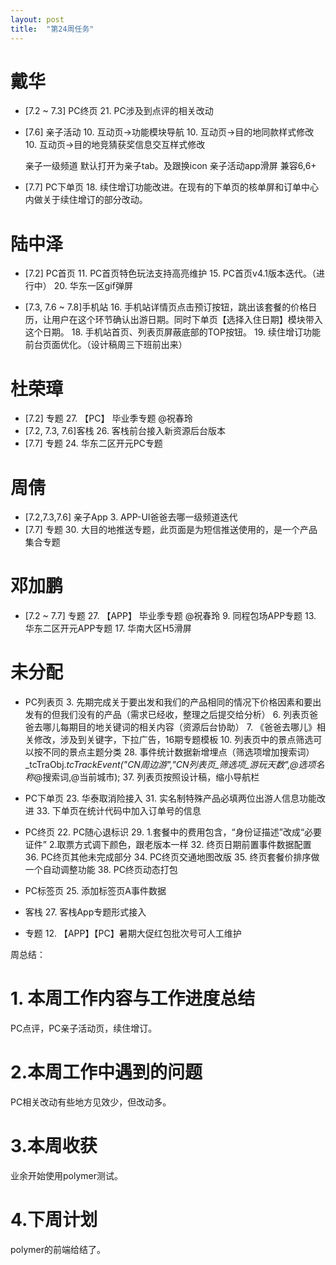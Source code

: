 ```yaml
---
layout: post
title:  "第24周任务"
---
```


# 戴华

  - [7.2 ~ 7.3] PC终页
    21. PC涉及到点评的相关改动

  - [7.6] 亲子活动
    10. 互动页->功能模块导航
    10. 互动页->目的地同款样式修改
    10. 互动页->目的地竞猜获奖信息交互样式修改

    亲子一级频道
    默认打开为亲子tab。及跟换icon
    亲子活动app滑屏 兼容6,6+

  - [7.7] PC下单页
    18. 续住增订功能改进。在现有的下单页的核单屏和订单中心内做关于续住增订的部分改动。


# 陆中泽

  - [7.2] PC首页
    11. PC首页特色玩法支持高亮维护
    15. PC首页v4.1版本迭代。（进行中）
    20. 华东一区gif弹屏

  - [7.3, 7.6 ~ 7.8]手机站
    16. 手机站详情页点击预订按钮，跳出该套餐的价格日历，让用户在这个环节确认出游日期。同时下单页【选择入住日期】模块带入这个日期。
    18. 手机站首页、列表页屏蔽底部的TOP按钮。
    19. 续住增订功能前台页面优化。（设计稿周三下班前出来）


# 杜荣璋

  - [7.2] 专题
    27. 【PC】 毕业季专题 @祝春玲
  - [7.2, 7.3, 7.6]客栈
    26. 客栈前台接入新资源后台版本
  - [7.7] 专题
    24. 华东二区开元PC专题


# 周倩

  - [7.2,7.3,7.6] 亲子App
    3. APP-UI爸爸去哪一级频道迭代
  - [7.7] 专题
    30. 大目的地推送专题，此页面是为短信推送使用的，是一个产品集合专题


# 邓加鹏

  - [7.2 ~ 7.7] 专题
    27. 【APP】 毕业季专题 @祝春玲
    9. 同程包场APP专题
    13. 华东二区开元APP专题
    17. 华南大区H5滑屏


# 未分配

  - PC列表页
    3. 先期完成关于要出发和我们的产品相同的情况下价格因素和要出发有的但我们没有的产品（需求已经收，整理之后提交给分析）
    6. 列表页爸爸去哪儿每期目的地关键词的相关内容（资源后台协助）
    7. 《爸爸去哪儿》相关修改，涉及到关键字，下拉广告，16期专题模板
    10. 列表页中的景点筛选可以按不同的景点主题分类
    28. 事件统计数据新增埋点（筛选项增加搜索词）_tcTraObj._tcTrackEvent("CN周边游","CN列表页_筛选项_游玩天数",@选项名称_@搜索词,@当前城市);
    37. 列表页按照设计稿，缩小导航栏

  - PC下单页
    23. 华泰取消险接入
    31. 实名制特殊产品必填两位出游人信息功能改进
    33. 下单页在统计代码中加入订单号的信息

  - PC终页
    22. PC随心退标识
    29. 1.套餐中的费用包含，“身份证描述”改成“必要证件”
        2.取票方式调下颜色，跟老版本一样
    32. 终页日期前置事件数据配置
    36. PC终页其他未完成部分
    34. PC终页交通地图改版
    35. 终页套餐价排序做一个自动调整功能
    38. PC终页动态打包

  - PC标签页
    25. 添加标签页A事件数据

  - 客栈
    27. 客栈App专题形式接入

  - 专题
    12. 【APP】【PC】暑期大促红包批次号可人工维护


周总结：

# 1. 本周工作内容与工作进度总结

PC点评，PC亲子活动页，续住增订。

# 2.本周工作中遇到的问题

PC相关改动有些地方见效少，但改动多。

# 3.本周收获

业余开始使用polymer测试。

# 4.下周计划

polymer的前端给结了。
